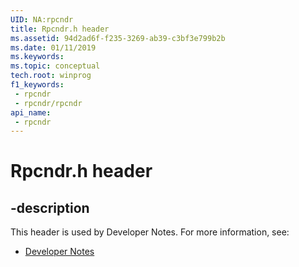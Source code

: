 ```yaml
---
UID: NA:rpcndr
title: Rpcndr.h header
ms.assetid: 94d2ad6f-f235-3269-ab39-c3bf3e799b2b
ms.date: 01/11/2019
ms.keywords: 
ms.topic: conceptual
tech.root: winprog
f1_keywords:
 - rpcndr
 - rpcndr/rpcndr
api_name:
 - rpcndr
---
```


# Rpcndr.h header


## -description

This header is used by Developer Notes. For more information, see:

- [Developer Notes](../_winprog/index.md)

